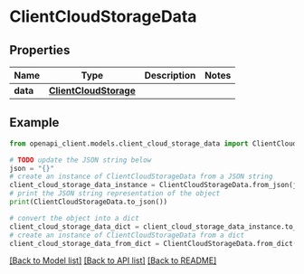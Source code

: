 # ClientCloudStorageData


## Properties

Name | Type | Description | Notes
------------ | ------------- | ------------- | -------------
**data** | [**ClientCloudStorage**](ClientCloudStorage.md) |  | 

## Example

```python
from openapi_client.models.client_cloud_storage_data import ClientCloudStorageData

# TODO update the JSON string below
json = "{}"
# create an instance of ClientCloudStorageData from a JSON string
client_cloud_storage_data_instance = ClientCloudStorageData.from_json(json)
# print the JSON string representation of the object
print(ClientCloudStorageData.to_json())

# convert the object into a dict
client_cloud_storage_data_dict = client_cloud_storage_data_instance.to_dict()
# create an instance of ClientCloudStorageData from a dict
client_cloud_storage_data_from_dict = ClientCloudStorageData.from_dict(client_cloud_storage_data_dict)
```
[[Back to Model list]](../README.md#documentation-for-models) [[Back to API list]](../README.md#documentation-for-api-endpoints) [[Back to README]](../README.md)


